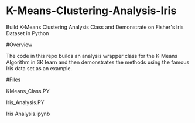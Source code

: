 # K-Means-Clustering-Analysis-Iris

Build K-Means Clustering Analysis Class and Demonstrate on Fisher's Iris Dataset in Python

#Overview

The code in this repo builds an analysis wrapper class for the K-Means Algorithm in SK learn and then demonstrates the methods using the famous Iris data set as an example.

#Files

KMeans_Class.PY

Iris_Analysis.PY

Iris Analysis.ipynb

